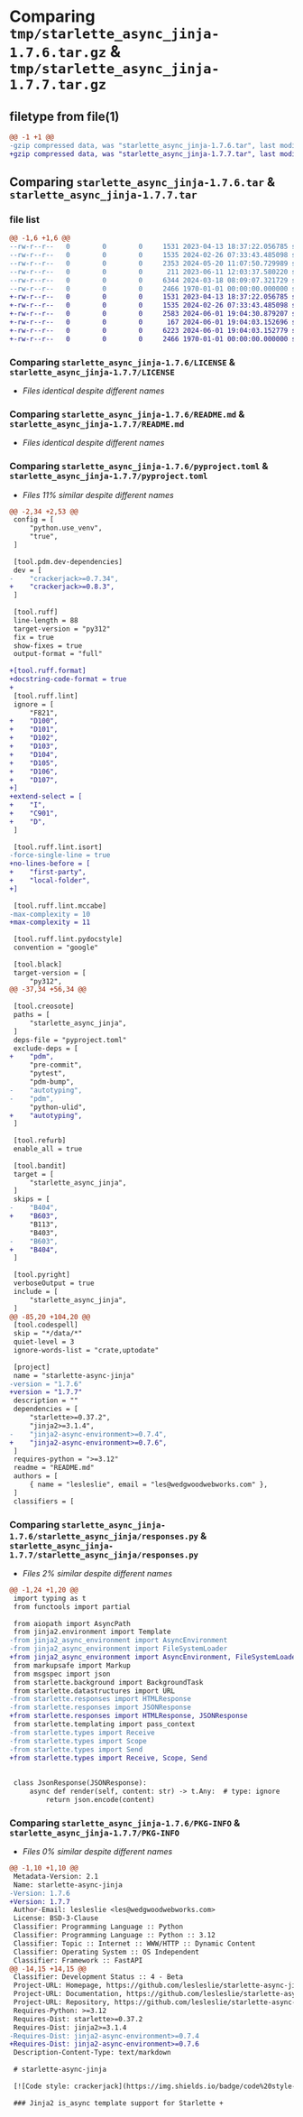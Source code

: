 # Comparing `tmp/starlette_async_jinja-1.7.6.tar.gz` & `tmp/starlette_async_jinja-1.7.7.tar.gz`

## filetype from file(1)

```diff
@@ -1 +1 @@
-gzip compressed data, was "starlette_async_jinja-1.7.6.tar", last modified: Mon May 20 11:07:50 2024, max compression
+gzip compressed data, was "starlette_async_jinja-1.7.7.tar", last modified: Sat Jun  1 19:04:30 2024, max compression
```

## Comparing `starlette_async_jinja-1.7.6.tar` & `starlette_async_jinja-1.7.7.tar`

### file list

```diff
@@ -1,6 +1,6 @@
--rw-r--r--   0        0        0     1531 2023-04-13 18:37:22.056785 starlette_async_jinja-1.7.6/LICENSE
--rw-r--r--   0        0        0     1535 2024-02-26 07:33:43.485098 starlette_async_jinja-1.7.6/README.md
--rw-r--r--   0        0        0     2353 2024-05-20 11:07:50.729989 starlette_async_jinja-1.7.6/pyproject.toml
--rw-r--r--   0        0        0      211 2023-06-11 12:03:37.580220 starlette_async_jinja-1.7.6/starlette_async_jinja/__init__.py
--rw-r--r--   0        0        0     6344 2024-03-18 08:09:07.321729 starlette_async_jinja-1.7.6/starlette_async_jinja/responses.py
--rw-r--r--   0        0        0     2466 1970-01-01 00:00:00.000000 starlette_async_jinja-1.7.6/PKG-INFO
+-rw-r--r--   0        0        0     1531 2023-04-13 18:37:22.056785 starlette_async_jinja-1.7.7/LICENSE
+-rw-r--r--   0        0        0     1535 2024-02-26 07:33:43.485098 starlette_async_jinja-1.7.7/README.md
+-rw-r--r--   0        0        0     2583 2024-06-01 19:04:30.879207 starlette_async_jinja-1.7.7/pyproject.toml
+-rw-r--r--   0        0        0      167 2024-06-01 19:04:03.152696 starlette_async_jinja-1.7.7/starlette_async_jinja/__init__.py
+-rw-r--r--   0        0        0     6223 2024-06-01 19:04:03.152779 starlette_async_jinja-1.7.7/starlette_async_jinja/responses.py
+-rw-r--r--   0        0        0     2466 1970-01-01 00:00:00.000000 starlette_async_jinja-1.7.7/PKG-INFO
```

### Comparing `starlette_async_jinja-1.7.6/LICENSE` & `starlette_async_jinja-1.7.7/LICENSE`

 * *Files identical despite different names*

### Comparing `starlette_async_jinja-1.7.6/README.md` & `starlette_async_jinja-1.7.7/README.md`

 * *Files identical despite different names*

### Comparing `starlette_async_jinja-1.7.6/pyproject.toml` & `starlette_async_jinja-1.7.7/pyproject.toml`

 * *Files 11% similar despite different names*

```diff
@@ -2,34 +2,53 @@
 config = [
     "python.use_venv",
     "true",
 ]
 
 [tool.pdm.dev-dependencies]
 dev = [
-    "crackerjack>=0.7.34",
+    "crackerjack>=0.8.3",
 ]
 
 [tool.ruff]
 line-length = 88
 target-version = "py312"
 fix = true
 show-fixes = true
 output-format = "full"
 
+[tool.ruff.format]
+docstring-code-format = true
+
 [tool.ruff.lint]
 ignore = [
     "F821",
+    "D100",
+    "D101",
+    "D102",
+    "D103",
+    "D104",
+    "D105",
+    "D106",
+    "D107",
+]
+extend-select = [
+    "I",
+    "C901",
+    "D",
 ]
 
 [tool.ruff.lint.isort]
-force-single-line = true
+no-lines-before = [
+    "first-party",
+    "local-folder",
+]
 
 [tool.ruff.lint.mccabe]
-max-complexity = 10
+max-complexity = 11
 
 [tool.ruff.lint.pydocstyle]
 convention = "google"
 
 [tool.black]
 target-version = [
     "py312",
@@ -37,34 +56,34 @@
 
 [tool.creosote]
 paths = [
     "starlette_async_jinja",
 ]
 deps-file = "pyproject.toml"
 exclude-deps = [
+    "pdm",
     "pre-commit",
     "pytest",
     "pdm-bump",
-    "autotyping",
-    "pdm",
     "python-ulid",
+    "autotyping",
 ]
 
 [tool.refurb]
 enable_all = true
 
 [tool.bandit]
 target = [
     "starlette_async_jinja",
 ]
 skips = [
-    "B404",
+    "B603",
     "B113",
     "B403",
-    "B603",
+    "B404",
 ]
 
 [tool.pyright]
 verboseOutput = true
 include = [
     "starlette_async_jinja",
 ]
@@ -85,20 +104,20 @@
 [tool.codespell]
 skip = "*/data/*"
 quiet-level = 3
 ignore-words-list = "crate,uptodate"
 
 [project]
 name = "starlette-async-jinja"
-version = "1.7.6"
+version = "1.7.7"
 description = ""
 dependencies = [
     "starlette>=0.37.2",
     "jinja2>=3.1.4",
-    "jinja2-async-environment>=0.7.4",
+    "jinja2-async-environment>=0.7.6",
 ]
 requires-python = ">=3.12"
 readme = "README.md"
 authors = [
     { name = "lesleslie", email = "les@wedgwoodwebworks.com" },
 ]
 classifiers = [
```

### Comparing `starlette_async_jinja-1.7.6/starlette_async_jinja/responses.py` & `starlette_async_jinja-1.7.7/starlette_async_jinja/responses.py`

 * *Files 2% similar despite different names*

```diff
@@ -1,24 +1,20 @@
 import typing as t
 from functools import partial
 
 from aiopath import AsyncPath
 from jinja2.environment import Template
-from jinja2_async_environment import AsyncEnvironment
-from jinja2_async_environment import FileSystemLoader
+from jinja2_async_environment import AsyncEnvironment, FileSystemLoader
 from markupsafe import Markup
 from msgspec import json
 from starlette.background import BackgroundTask
 from starlette.datastructures import URL
-from starlette.responses import HTMLResponse
-from starlette.responses import JSONResponse
+from starlette.responses import HTMLResponse, JSONResponse
 from starlette.templating import pass_context
-from starlette.types import Receive
-from starlette.types import Scope
-from starlette.types import Send
+from starlette.types import Receive, Scope, Send
 
 
 class JsonResponse(JSONResponse):
     async def render(self, content: str) -> t.Any:  # type: ignore
         return json.encode(content)
```

### Comparing `starlette_async_jinja-1.7.6/PKG-INFO` & `starlette_async_jinja-1.7.7/PKG-INFO`

 * *Files 0% similar despite different names*

```diff
@@ -1,10 +1,10 @@
 Metadata-Version: 2.1
 Name: starlette-async-jinja
-Version: 1.7.6
+Version: 1.7.7
 Author-Email: lesleslie <les@wedgwoodwebworks.com>
 License: BSD-3-Clause
 Classifier: Programming Language :: Python
 Classifier: Programming Language :: Python :: 3.12
 Classifier: Topic :: Internet :: WWW/HTTP :: Dynamic Content
 Classifier: Operating System :: OS Independent
 Classifier: Framework :: FastAPI
@@ -14,15 +14,15 @@
 Classifier: Development Status :: 4 - Beta
 Project-URL: Homepage, https://github.com/lesleslie/starlette-async-jinja
 Project-URL: Documentation, https://github.com/lesleslie/starlette-async-jinja
 Project-URL: Repository, https://github.com/lesleslie/starlette-async-jinja
 Requires-Python: >=3.12
 Requires-Dist: starlette>=0.37.2
 Requires-Dist: jinja2>=3.1.4
-Requires-Dist: jinja2-async-environment>=0.7.4
+Requires-Dist: jinja2-async-environment>=0.7.6
 Description-Content-Type: text/markdown
 
 # starlette-async-jinja
 
 [![Code style: crackerjack](https://img.shields.io/badge/code%20style-crackerjack-000042)](https://github.com/lesleslie/crackerjack)
 
 ### Jinja2 is_async template support for Starlette +
```

